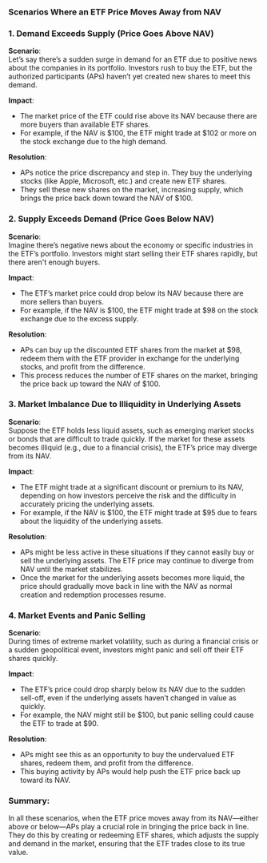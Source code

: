 
### Scenarios Where an ETF Price Moves Away from NAV

### 1. **Demand Exceeds Supply (Price Goes Above NAV)**

**Scenario**:  
Let’s say there’s a sudden surge in demand for an ETF due to positive news about the companies in its portfolio. Investors rush to buy the ETF, but the authorized participants (APs) haven’t yet created new shares to meet this demand.

**Impact**:
- The market price of the ETF could rise above its NAV because there are more buyers than available ETF shares.
- For example, if the NAV is $100, the ETF might trade at $102 or more on the stock exchange due to the high demand.

**Resolution**:
- APs notice the price discrepancy and step in. They buy the underlying stocks (like Apple, Microsoft, etc.) and create new ETF shares.
- They sell these new shares on the market, increasing supply, which brings the price back down toward the NAV of $100.

### 2. **Supply Exceeds Demand (Price Goes Below NAV)**

**Scenario**:  
Imagine there’s negative news about the economy or specific industries in the ETF’s portfolio. Investors might start selling their ETF shares rapidly, but there aren't enough buyers.

**Impact**:
- The ETF’s market price could drop below its NAV because there are more sellers than buyers.
- For example, if the NAV is $100, the ETF might trade at $98 on the stock exchange due to the excess supply.

**Resolution**:
- APs can buy up the discounted ETF shares from the market at $98, redeem them with the ETF provider in exchange for the underlying stocks, and profit from the difference.
- This process reduces the number of ETF shares on the market, bringing the price back up toward the NAV of $100.

### 3. **Market Imbalance Due to Illiquidity in Underlying Assets**

**Scenario**:  
Suppose the ETF holds less liquid assets, such as emerging market stocks or bonds that are difficult to trade quickly. If the market for these assets becomes illiquid (e.g., due to a financial crisis), the ETF’s price may diverge from its NAV.

**Impact**:
- The ETF might trade at a significant discount or premium to its NAV, depending on how investors perceive the risk and the difficulty in accurately pricing the underlying assets.
- For example, if the NAV is $100, the ETF might trade at $95 due to fears about the liquidity of the underlying assets.

**Resolution**:
- APs might be less active in these situations if they cannot easily buy or sell the underlying assets. The ETF price may continue to diverge from NAV until the market stabilizes.
- Once the market for the underlying assets becomes more liquid, the price should gradually move back in line with the NAV as normal creation and redemption processes resume.

### 4. **Market Events and Panic Selling**

**Scenario**:  
During times of extreme market volatility, such as during a financial crisis or a sudden geopolitical event, investors might panic and sell off their ETF shares quickly.

**Impact**:
- The ETF’s price could drop sharply below its NAV due to the sudden sell-off, even if the underlying assets haven’t changed in value as quickly.
- For example, the NAV might still be $100, but panic selling could cause the ETF to trade at $90.

**Resolution**:
- APs might see this as an opportunity to buy the undervalued ETF shares, redeem them, and profit from the difference.
- This buying activity by APs would help push the ETF price back up toward its NAV.

### Summary:

In all these scenarios, when the ETF price moves away from its NAV—either above or below—APs play a crucial role in bringing the price back in line. They do this by creating or redeeming ETF shares, which adjusts the supply and demand in the market, ensuring that the ETF trades close to its true value.